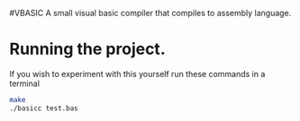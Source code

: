 #VBASIC
A small visual basic compiler that compiles to assembly language.

# Running the project.
If you wish to experiment with this yourself run these commands in a terminal

```sh
make
./basicc test.bas
```
